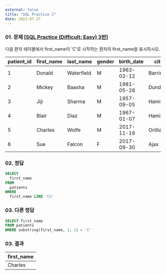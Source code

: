 ```yaml
---
external: false
title: "SQL Practice 2"
date: 2023-07-27
---
```


### 01. 문제 [[SQL Practice (Difficult: Easy) 3번](https://www.sql-practice.com/)]

다음 환자 테이블에서 first_name이 'C'로 시작하는 환자의 first_name을 표시하시오.

| patient_id | first_name | last_name  | gender | birth_date | city     | province_id | allergies  | height | weight |
|------------|------------|------------|--------|------------|----------|-------------|------------|--------|--------|
| 1          | Donald     | Waterfield | M      | 1963-02-12 | Barrie   | ON          | NULL       | 156    | 65     |
| 2          | Mickey     | Baasha     | M      | 1981-05-28 | Dundas   | ON          | Sulfa      | 185    | 76     |
| 3          | Jiji       | Sharma     | M      | 1957-09-05 | Hamilton | ON          | Penicillin | 194    | 106    |
| 4          | Blair      | Diaz       | M      | 1967-01-07 | Hamilton | ON          | NULL       | 191    | 104    |
| 5          | Charles    | Wolfe      | M      | 2017-11-19 | Orillia  | ON          | Penicillin | 47     | 10     |
| 6          | Sue        | Falcon     | F      | 2017-09-30 | Ajax     | ON          | Penicillin | 43     | 5      |

### 02. 정답

```sql
SELECT
  first_name
FROM
  patients
WHERE
  first_name LIKE 'C%'
```

### 03. 다른 정답

```sql
SELECT first_name
FROM patients
WHERE substring(first_name, 1, 1) = 'C'
```

### 03. 결과

| first_name |
|------------|
| Charles    |
